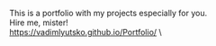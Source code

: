  This is a portfolio with my projects especially for you. \
 Hire me, mister! \
 https://vadimlyutsko.github.io/Portfolio/ \
